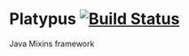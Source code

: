 Platypus [![Build Status](https://travis-ci.org/ruifigueira/platypus.png)](https://travis-ci.org/ruifigueira/platypus)
======================================================================================================================

Java Mixins framework
